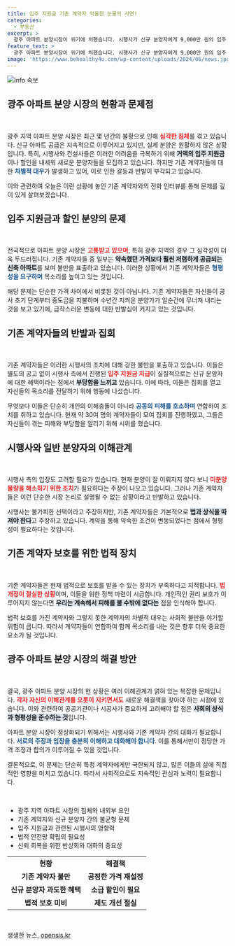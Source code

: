 ```yaml
---
title: 입주 지원금 기존 계약자 억울한 눈물의 사연!
categories:
  - 부동산
excerpt: >
  광주 아파트 분양시장이 위기에 처했습니다. 시행사가 신규 분양자에게 9,000만 원의 입주 지원금을 제공하면서 기존 계약자들의 반발이 거세지고 있습니다. 형평성 문제로 집회를 여는 이들의 목소리를 들어보세요!
feature_text: >
  광주 아파트 분양시장이 위기에 처했습니다. 시행사가 신규 분양자에게 9,000만 원의 입주 지원금을 제공하면서 기존 계약자들의 반발이 거세지고 있습니다. 형평성 문제로 집회를 여는 이들의 목소리를 들어보세요!
image: 'https://www.behealthy4u.com/wp-content/uploads/2024/06/news.jpg'
---
```


<p><img src="https://www.behealthy4u.com/wp-content/uploads/2024/06/news.jpg" alt="info 속보" /></p>

<h2 data-ke-size="size26">광주 아파트 분양 시장의 현황과 문제점</h2>

<p data-ke-size="size16">&nbsp;</p>

<p>광주 지역 아파트 분양 시장은 최근 몇 년간의 불황으로 인해 <b><span style="color: #ee2323;">심각한 침체</span></b>를 겪고 있습니다. 신규 아파트 공급은 지속적으로 이루어지고 있지만, 실제 분양은 원활하지 않은 상황입니다. 특히, 시행사와 건설사들은 이러한 어려움을 극복하기 위해 <b><span style="background-color: #21538527;">거액의 입주 지원금</span></b>이나 할인을 내세워 새로운 분양자들을 모집하고 있습니다. 하지만 기존 계약자들에 대한 <b><span style="color: #1a5490;">차별적 대우</span></b>가 발생하고 있어, 이로 인한 갈등과 반발이 부각되고 있습니다. </p>

<p>이와 관련하여 오늘은 이런 상황에 놓인 기존 계약자와의 전화 인터뷰를 통해 문제를 깊이 있게 살펴보겠습니다.</p>

<h2 data-ke-size="size26">입주 지원금과 할인 분양의 문제</h2>

<p data-ke-size="size16">&nbsp;</p>

<p>전국적으로 아파트 분양 시장은 <b><span style="color: #ee2323;">고통받고 있으며</span></b>, 특히 광주 지역의 경우 그 심각성이 더욱 두드러집니다. 기존 계약자들 중 일부는 <b><span style="background-color: #21538527;">약속했던 가격보다 훨씬 저렴하게 공급되는 신축 아파트</span></b>를 보며 불만을 표출하고 있습니다. 이러한 상황에서 기존 계약자들은 <b><span style="color: #1a5490;">형평성을 요구하며</span></b> 목소리를 높이고 있는 것입니다.</p>

<p>해당 문제는 단순한 가격 차이에서 비롯된 것이 아닙니다. 기존 계약자들은 자신들이 공사 초기 단계부터 중도금을 지불하며 수년간 지켜온 분양가가 일순간에 무너져 내리는 것을 보고 있기에, 급작스러운 변동에 대한 반발심이 커지고 있는 것입니다.</p>

<h2 data-ke-size="size26">기존 계약자들의 반발과 집회</h2>

<p data-ke-size="size16">&nbsp;</p>

<p>기존 계약자들은 이러한 시행사의 조치에 대해 강한 불만을 표출하고 있습니다. 이들은 별도의 공고 없이 시행사 측에서 진행된 <b><span style="color: #ee2323;">입주 지원금 지급</span></b>이 실질적으로는 신규 분양자에 대한 혜택이라는 점에서 <b><span style="background-color: #21538527;">부당함을 느끼고</span></b> 있습니다. 이에 따라, 이들은 집회를 열고 자신들의 목소리를 전달하기 위해 행동에 나섰습니다. </p>

<p>무엇보다 이들은 단순히 개인의 이해충돌이 아니라 <b><span style="color: #1a5490;">공동의 피해를 호소하며</span></b> 연합하여 조치를 취하고 있습니다. 현재 약 30여 명의 계약자들이 모여 집회를 진행하였고, 그들은 자신들이 겪는 피해와 부당함을 알리기 위해 시위를 했습니다.</p>

<h2 data-ke-size="size26">시행사와 일반 분양자의 이해관계</h2>

<p data-ke-size="size16">&nbsp;</p>

<p>시행사 측의 입장도 고려할 필요가 있습니다. 현재 분양이 잘 이뤄지지 않다 보니 <b><span style="color: #ee2323;">미분양 물량을 해소하기 위한 조치</span></b>가 필요하다는 주장이 나오고 있습니다. 그러나 기존 계약자들은 이런 단순한 시장 논리로 설명될 수 없는 상황이라고 반발하고 있습니다. </p>

<p>시행사는 불가피한 선택이라고 주장하지만, 기존 계약자들은 기본적으로 <b><span style="background-color: #21538527;">법과 상식을 따져야 한다</span></b>고 주장하고 있습니다. 계약을 통해 약속한 조건이 변동되었다는 점에서 형평성이 필요하다는 것입니다.</p>

<h2 data-ke-size="size26">기존 계약자 보호를 위한 법적 장치</h2>

<p data-ke-size="size16">&nbsp;</p>

<p>기존 계약자들은 현재 법적으로 보호를 받을 수 있는 장치가 부족하다고 지적합니다. <b><span style="color: #ee2323;">법 개정이 절실한 상황</span></b>이며, 이들을 위한 정책 마련이 시급합니다. 개인적인 권리 보호가 이루어지지 않는다면 <b><span style="background-color: #21538527;">우리는 계속해서 피해를 볼 수밖에 없다는</span></b> 점을 인식해야 합니다.</p>

<p>법적 보호를 가진 계약자와 그렇지 못한 계약자의 차별적 대우는 사회적 불만을 야기할 위험이 큽니다. 따라서 계약자들이 연합하여 함께 목소리를 내는 것은 향후 더욱 중요한 요소가 될 것입니다.</p>

<h2 data-ke-size="size26">광주 아파트 분양 시장의 해결 방안</h2>

<p data-ke-size="size16">&nbsp;</p>

<p>결국, 광주 아파트 분양 시장의 현 상황은 여러 이해관계가 얽혀 있는 복잡한 문제입니다. <b><span style="color: #ee2323;">각자 자신의 이해관계를 오롯이 지키면서도</span></b> 새로운 해결책을 찾아야 하는 시점에 있습니다. 이와 관련하여 공공기관이나 시공사가 중요하게 고려해야 할 점은 <b><span style="background-color: #21538527;">사회의 상식과 형평성을 준수하는 것</span></b>입니다.</p>

<p>아파트 분양 시장이 정상화되기 위해서는 시행사와 기존 계약자 간의 대화가 필요합니다. <b><span style="color: #1a5490;">서로의 주장과 입장을 충분히 이해하고 대화해야 합니다</span></b>. 이를 통해서만이 정당한 가격 조정과 합의가 이루어질 수 있을 것입니다. </p>

<p>결론적으로, 이 문제는 단순히 특정 계약자에게만 국한되지 않고, 많은 이들의 삶에 직접적인 영향을 미치고 있습니다. 따라서 사회적으로도 지속적인 관심과 노력이 필요합니다. </p>

<p data-ke-size="size16">&nbsp;</p>

<ul>
  <li>광주 지역 아파트 시장의 침체와 내외부 요인</li>
  <li>기존 계약자와 신규 분양자 간의 불균형 문제</li>
  <li>입주 지원금과 관련된 시행사의 영향력</li>
  <li>법적 안전망 확립의 필요성</li>
  <li>신뢰 회복을 위한 반상회와 대화의 중요성</li>
</ul>

<table style="width: 100%; border-collapse: collapse;">
  <tbody>
    <tr>
      <td style="text-align: center; height: 17px;"><b>현황</b></td>
      <td style="text-align: center; height: 17px;"><b>해결책</b></td>
    </tr>
    <tr>
      <td style="text-align: center; height: 17px;"><b>기존 계약자 불만</b></td>
      <td style="text-align: center; height: 17px;"><b>공정한 가격 재설정</b></td>
    </tr>
    <tr>
      <td style="text-align: center; height: 17px;"><b>신규 분양자 과도한 혜택</b></td>
      <td style="text-align: center; height: 17px;"><b>소급 할인이 필요</b></td>
    </tr>
    <tr>
      <td style="text-align: center; height: 17px;"><b>법적 보호 미비</b></td>
      <td style="text-align: center; height: 17px;"><b>제도 개선 절실</b></td>
    </tr>
  </tbody>
</table>

<p data-ke-size="size16">&nbsp;</p>
생생한 뉴스, <a href="https://opensis.kr" rel="dofollow">opensis.kr</a>



